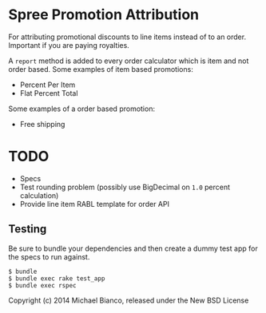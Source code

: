 Spree Promotion Attribution
===========================

For attributing promotional discounts to line items instead of to an order.
Important if you are paying royalties.

A `report` method is added to every order calculator which is item and not order
based. Some examples of item based promotions:

* Percent Per Item
* Flat Percent Total

Some examples of a order based promotion:

* Free shipping

TODO
=======

* Specs
* Test rounding problem (possibly use BigDecimal on `1.0` percent calculation)
* Provide line item RABL template for order API

Testing
-------

Be sure to bundle your dependencies and then create a dummy test app for the specs to run against.

    $ bundle
    $ bundle exec rake test_app
    $ bundle exec rspec

Copyright (c) 2014 Michael Bianco, released under the New BSD License

